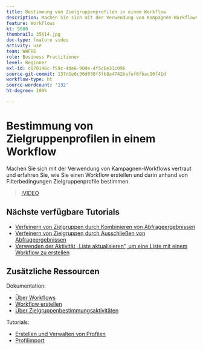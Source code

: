```yaml
---
title: Bestimmung von Zielgruppenprofilen in einem Workflow
description: Machen Sie sich mit der Verwendung von Kampagnen-Workflows vertraut und erfahren Sie, wie Sie einen Workflow erstellen und darin anhand von Filterbedingungen Zielgruppenprofile bestimmen.
feature: Workflows
kt: 5080
thumbnail: 35614.jpg
doc-type: feature video
activity: use
team: WWFRE
role: Business Practitioner
level: Beginner
exl-id: c078146c-f59c-4de6-90de-4f5c6e31c096
source-git-commit: 137d1e0c36d038f3fb8a4742bafef6fbac96f41d
workflow-type: ht
source-wordcount: '132'
ht-degree: 100%

---
```


# Bestimmung von Zielgruppenprofilen in einem Workflow

Machen Sie sich mit der Verwendung von Kampagnen-Workflows vertraut und erfahren Sie, wie Sie einen Workflow erstellen und darin anhand von Filterbedingungen Zielgruppenprofile bestimmen.

>[!VIDEO](https://video.tv.adobe.com/v/35614?quality=12)

## Nächste verfügbare Tutorials

* [Verfeinern von Zielgruppen durch Kombinieren von Abfrageergebnissen](/help/automating-with-workflows/refining-targets-by-combining-query-results.md)
* [Verfeinern von Zielgruppen durch Ausschließen von Abfrageergebnissen](/help/automating-with-workflows/refining-targets-by-excluding-query-results.md)
* [Verwenden der Aktivität „Liste aktualisieren“, um eine Liste mit einem Workflow zu erstellen](/help/automating-with-workflows/using-the-update-list-activity.md)

## Zusätzliche Ressourcen

Dokumentation:

* [Über Workflows](https://docs.adobe.com/content/help/de-DE/campaign-classic/using/automating-with-workflows/introduction/about-workflows.html)
* [Workflow erstellen ](https://docs.adobe.com/content/help/de-DE/campaign-classic-learn/tutorials/getting-started/creating-a-workflow.html)
* [Über Zielgruppenbestimmungsaktivitäten](https://docs.adobe.com/content/help/de-DE/campaign-classic/using/automating-with-workflows/targeting-activities/about-targeting-activities.html)

Tutorials:

* [Erstellen und Verwalten von Profilen](/help/profile-management/create-and-manage-profiles.md)
* [Profilimport](/help/data-management/importing-profiles.md)
